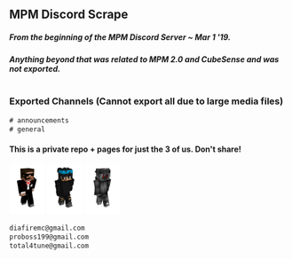 ## MPM Discord Scrape

##### From the beginning of the MPM Discord Server ~ Mar 1 '19.
##### Anything beyond that was related to MPM 2.0 and CubeSense and was not exported.

#

### Exported Channels (Cannot export all due to large media files)

```
# announcements
# general
```

#### This is a private repo + pages for just the 3 of us. Don't share!


<img src= /img/Diafire.png width="64px" height="90px"> <img src= /img/ProBoss19.png width="64px" height="90px"> <img src= /img/Total4Tune.png width="64px" height="90px">

```
diafiremc@gmail.com
proboss199@gmail.com
total4tune@gmail.com 
```
